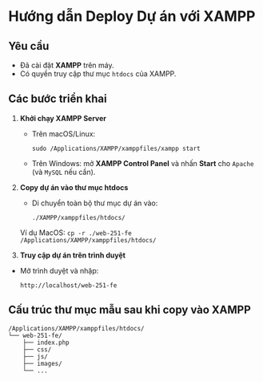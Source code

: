 # Hướng dẫn Deploy Dự án với XAMPP

## Yêu cầu
- Đã cài đặt **XAMPP** trên máy.
- Có quyền truy cập thư mục `htdocs` của XAMPP.

## Các bước triển khai

1. **Khởi chạy XAMPP Server**
    - Trên macOS/Linux:
        ```
        sudo /Applications/XAMPP/xamppfiles/xampp start
        ```
    - Trên Windows: mở **XAMPP Control Panel** và nhấn **Start** cho `Apache` (và `MySQL` nếu cần).

2. **Copy dự án vào thư mục htdocs**
    - Di chuyển toàn bộ thư mục dự án vào:
        ```
        ./XAMPP/xamppfiles/htdocs/
        ```

    Ví dụ MacOS:
        ```
        cp -r ./web-251-fe /Applications/XAMPP/xamppfiles/htdocs/
        ```

3. **Truy cập dự án trên trình duyệt**

- Mở trình duyệt và nhập:
    ```
    http://localhost/web-251-fe
    ```

## Cấu trúc thư mục mẫu sau khi copy vào XAMPP
    /Applications/XAMPP/xamppfiles/htdocs/
    └── web-251-fe/
        ├── index.php
        ├── css/
        ├── js/
        ├── images/
        └── ...